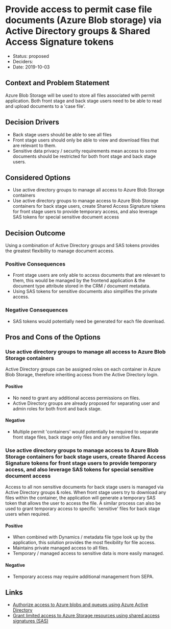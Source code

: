 # Provide access to permit case file documents (Azure Blob storage) via Active Directory groups & Shared Access Signature tokens

* Status: proposed
* Deciders: 
* Date: 2019-10-03

## Context and Problem Statement

Azure Blob Storage will be used to store all files associated with permit application.  Both front stage and back stage users need to be able to read and upload documents to a 'case file'.

## Decision Drivers <!-- optional -->

* Back stage users should be able to see all files
* Front stage users should only be able to view and download files that are relevant to them.
* Sensitive data privacy / security requirements mean access to some documents should be restricted for both front stage and back stage users.

## Considered Options

* Use active directory groups to manage all access to Azure Blob Storage containers
* Use active directory groups to manage access to Azure Blob Storage containers for back stage users, create Shared Access Signature tokens for front stage users to provide temporary access, and also leverage SAS tokens for special sensitive document access

## Decision Outcome

Using a combination of Active Directory groups and SAS tokens provides the greatest flexibility to manage document access. 

### Positive Consequences

* Front stage users are only able to access documents that are relevant to them, this would be managed by the frontend application & the document type attribute stored in the CRM / document metadata.
* Using SAS tokens for sensitive documents also simplifies the private access.

### Negative Consequences

* SAS tokens would potentially need be generated for each file download.

## Pros and Cons of the Options <!-- optional -->

### Use active directory groups to manage all access to Azure Blob Storage containers

Active Directory groups can be assigned roles on each container in Azure Blob Storage, therefore inheriting access from the Active Directory login.

#### Positive
* No need to grant any additional access permissions on files.
* Active Directory groups are already proposed for separating user and admin roles for both front and back stage.

#### Negative
* Multiple permit 'containers' would potentially be required to separate front stage files, back stage only files and any sensitive files. 

### Use active directory groups to manage access to Azure Blob Storage containers for back stage users, create Shared Access Signature tokens for front stage users to provide temporary access, and also leverage SAS tokens for special sensitive document access

Access to all non sensitive documents for back stage users is managed via Active Directory groups & roles.  When front stage users try to download any files within the container, the application will generate a temporary SAS token that allows the user to access the file.  A similar process can also be used to grant temporary access to specific 'sensitive' files for back stage users when required.

#### Positive
* When combined with Dynamics / metadata file type look up by the application, this solution provides the most flexibility for file access.
* Maintains private managed access to all files.
* Temporary / managed access to sensitive data is more easily managed.

#### Negative
* Temporary access may require additional management from SEPA.

## Links <!-- optional -->

* [Authorize access to Azure blobs and queues using Azure Active Directory](https://docs.microsoft.com/en-us/azure/storage/common/storage-auth-aad)
* [Grant limited access to Azure Storage resources using shared access signatures (SAS)](https://docs.microsoft.com/en-us/azure/storage/common/storage-sas-overview)
